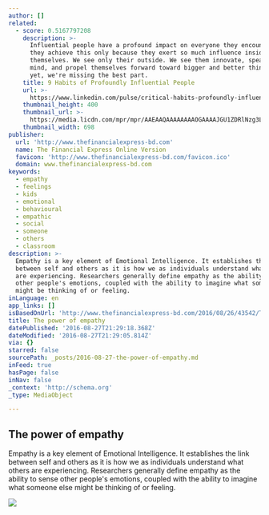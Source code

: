 ```yaml
---
author: []
related:
  - score: 0.5167797208
    description: >-
      Influential people have a profound impact on everyone they encounter. Yet,
      they achieve this only because they exert so much influence inside, on
      themselves. We see only their outside. We see them innovate, speak their
      mind, and propel themselves forward toward bigger and better things. And,
      yet, we're missing the best part.
    title: 9 Habits of Profoundly Influential People
    url: >-
      https://www.linkedin.com/pulse/critical-habits-profoundly-influential-people-dr-travis-bradberry
    thumbnail_height: 400
    thumbnail_url: >-
      https://media.licdn.com/mpr/mpr/AAEAAQAAAAAAAAOGAAAAJGU1ZDRlNzg3LTkxMzYtNGIzOC1iNjEwLTk0ZmI5MzFlYzljOQ.jpg
    thumbnail_width: 698
publisher:
  url: 'http://www.thefinancialexpress-bd.com'
  name: The Financial Express Online Version
  favicon: 'http://www.thefinancialexpress-bd.com/favicon.ico'
  domain: www.thefinancialexpress-bd.com
keywords:
  - empathy
  - feelings
  - kids
  - emotional
  - behavioural
  - empathic
  - social
  - someone
  - others
  - classroom
description: >-
  Empathy is a key element of Emotional Intelligence. It establishes the link
  between self and others as it is how we as individuals understand what others
  are experiencing. Researchers generally define empathy as the ability to sense
  other people's emotions, coupled with the ability to imagine what someone else
  might be thinking of or feeling.
inLanguage: en
app_links: []
isBasedOnUrl: 'http://www.thefinancialexpress-bd.com/2016/08/26/43542/The-power-of-empathy'
title: The power of empathy
datePublished: '2016-08-27T21:29:18.368Z'
dateModified: '2016-08-27T21:29:05.814Z'
via: {}
starred: false
sourcePath: _posts/2016-08-27-the-power-of-empathy.md
inFeed: true
hasPage: false
inNav: false
_context: 'http://schema.org'
_type: MediaObject

---
```

<article style=""><h1>The power of empathy</h1><p>Empathy is a key element of Emotional Intelligence. It establishes the link between self and others as it is how we as individuals understand what others are experiencing. Researchers generally define empathy as the ability to sense other people's emotions, coupled with the ability to imagine what someone else might be thinking of or feeling.</p><img src="http://www.thefinancialexpress-bd.com/assets/images/news_images/2016/08/26/thumbnails/empathy-1_43542.jpg" /></article>
